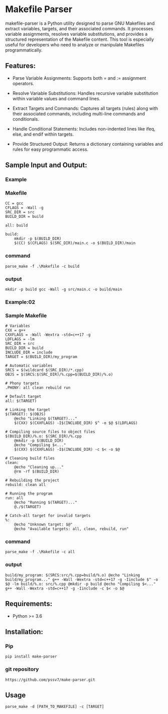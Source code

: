 # Makefile Parser

makefile-parser is a Python utility designed to parse GNU Makefiles and extract variables, targets, and their associated
commands. It processes variable assignments, resolves variable substitutions, and provides a structured representation
of the Makefile content. This tool is especially useful for developers who need to analyze or manipulate Makefiles
programmatically.

## Features:

- Parse Variable Assignments: Supports both = and := assignment operators.


- Resolve Variable Substitutions: Handles recursive variable substitution within variable values and command lines.


- Extract Targets and Commands: Captures all targets (rules) along with their associated commands, including multi-line
  commands and conditionals.


- Handle Conditional Statements: Includes non-indented lines like ifeq, else, and endif within targets.


- Provide Structured Output: Returns a dictionary containing variables and rules for easy programmatic access.

## Sample Input and Output:

### Example

### Makefile
```
CC = gcc
CFLAGS = -Wall -g
SRC_DIR = src
BUILD_DIR = build

all: build

build:
	mkdir -p $(BUILD_DIR)
	$(CC) $(CFLAGS) $(SRC_DIR)/main.c -o $(BUILD_DIR)/main

```

### command
```
parse_make -f .\Makefile -c build
```

### output
```
mkdir -p build gcc -Wall -g src/main.c -o build/main
```
### Example:02

### Sample Makefile
```
# Variables
CXX = g++
CXXFLAGS = -Wall -Wextra -std=c++17 -g
LDFLAGS = -lm
SRC_DIR = src
BUILD_DIR = build
INCLUDE_DIR = include
TARGET = $(BUILD_DIR)/my_program

# Automatic variables
SRCS = $(wildcard $(SRC_DIR)/*.cpp)
OBJS = $(SRCS:$(SRC_DIR)/%.cpp=$(BUILD_DIR)/%.o)

# Phony targets
.PHONY: all clean rebuild run

# Default target
all: $(TARGET)

# Linking the target
$(TARGET): $(OBJS)
	@echo "Linking $(TARGET)..."
	$(CXX) $(CXXFLAGS) -I$(INCLUDE_DIR) $^ -o $@ $(LDFLAGS)

# Compiling source files to object files
$(BUILD_DIR)/%.o: $(SRC_DIR)/%.cpp
	@mkdir -p $(BUILD_DIR)
	@echo "Compiling $<..."
	$(CXX) $(CXXFLAGS) -I$(INCLUDE_DIR) -c $< -o $@

# Cleaning build files
clean:
	@echo "Cleaning up..."
	@rm -rf $(BUILD_DIR)

# Rebuilding the project
rebuild: clean all

# Running the program
run: all
	@echo "Running $(TARGET)..."
	@./$(TARGET)

# Catch-all target for invalid targets
%:
	@echo "Unknown target: $@"
	@echo "Available targets: all, clean, rebuild, run"
```

### command
```
parse_make -f .\Makefile -c all
```

### output
```
build/my_program: $(SRCS:src/%.cpp=build/%.o) @echo "Linking build/my_program..." g++ -Wall -Wextra -std=c++17 -g -Iinclude $^ -o $@ -lm build/%.o: src/%.cpp @mkdir -p build @echo "Compiling $<..." g++ -Wall -Wextra -std=c++17 -g -Iinclude -c $< -o $@
```

## Requirements:
- Python >= 3.6

## Installation:

### Pip

```shell
pip install make-parser
```

### git repository

```
https://github.com/pssv7/make-parser.git
```

## Usage


```shell
parse_make -d [PATH_TO_MAKEFILE] -c [TARGET]
```

